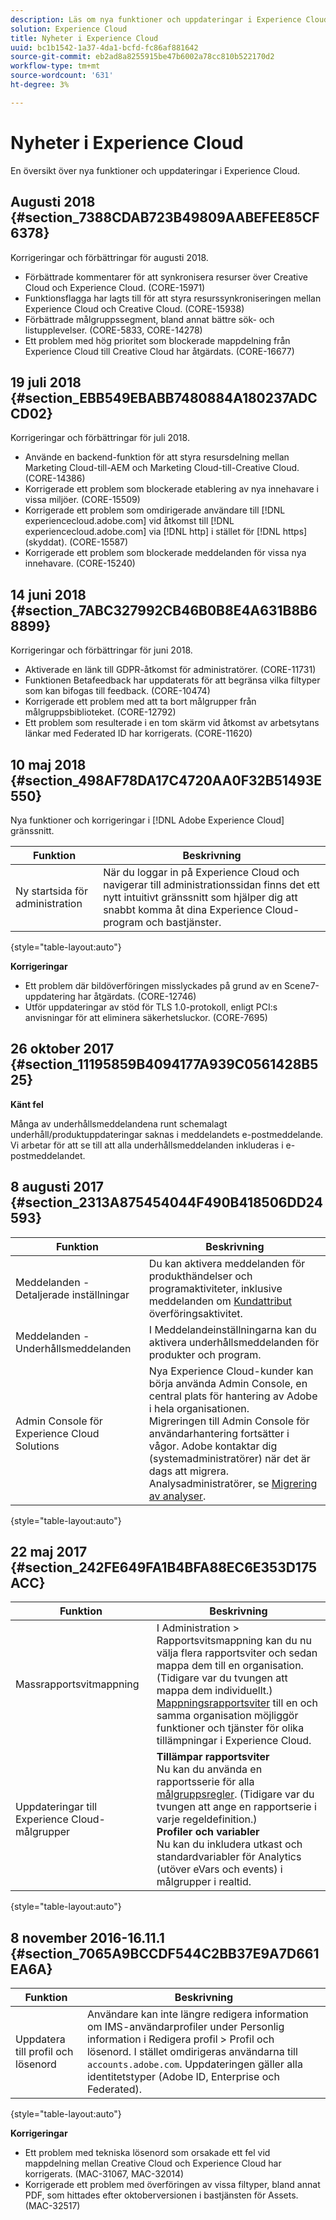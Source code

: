 ```yaml
---
description: Läs om nya funktioner och uppdateringar i Experience Cloud.
solution: Experience Cloud
title: Nyheter i Experience Cloud
uuid: bc1b1542-1a37-4da1-bcfd-fc86af881642
source-git-commit: eb2ad8a8255915be47b6002a78cc810b522170d2
workflow-type: tm+mt
source-wordcount: '631'
ht-degree: 3%

---
```



# Nyheter i Experience Cloud

En översikt över nya funktioner och uppdateringar i Experience Cloud.

## Augusti 2018 {#section_7388CDAB723B49809AABEFEE85CF6378}

Korrigeringar och förbättringar för augusti 2018.

* Förbättrade kommentarer för att synkronisera resurser över Creative Cloud och Experience Cloud. (CORE-15971)
* Funktionsflagga har lagts till för att styra resurssynkroniseringen mellan Experience Cloud och Creative Cloud. (CORE-15938)
* Förbättrade målgruppssegment, bland annat bättre sök- och listupplevelser. (CORE-5833, CORE-14278)
* Ett problem med hög prioritet som blockerade mappdelning från Experience Cloud till Creative Cloud har åtgärdats. (CORE-16677)

## 19 juli 2018 {#section_EBB549EBABB7480884A180237ADCCD02}

Korrigeringar och förbättringar för juli 2018.

* Använde en backend-funktion för att styra resursdelning mellan Marketing Cloud-till-AEM och Marketing Cloud-till-Creative Cloud. (CORE-14386)
* Korrigerade ett problem som blockerade etablering av nya innehavare i vissa miljöer. (CORE-15509)
* Korrigerade ett problem som omdirigerade användare till [!DNL experiencecloud.adobe.com] vid åtkomst till [!DNL experiencecloud.adobe.com] via [!DNL http] i stället för [!DNL https] (skyddat). (CORE-15587)
* Korrigerade ett problem som blockerade meddelanden för vissa nya innehavare. (CORE-15240)

## 14 juni 2018 {#section_7ABC327992CB46B0B8E4A631B8B68899}

Korrigeringar och förbättringar för juni 2018.

* Aktiverade en länk till GDPR-åtkomst för administratörer. (CORE-11731)
* Funktionen Betafeedback har uppdaterats för att begränsa vilka filtyper som kan bifogas till feedback. (CORE-10474)
* Korrigerade ett problem med att ta bort målgrupper från målgruppsbiblioteket. (CORE-12792)
* Ett problem som resulterade i en tom skärm vid åtkomst av arbetsytans länkar med Federated ID har korrigerats. (CORE-11620)

## 10 maj 2018 {#section_498AF78DA17C4720AA0F32B51493E550}

Nya funktioner och korrigeringar i [!DNL Adobe Experience Cloud] gränssnitt.

| Funktion | Beskrivning |
|--- |--- |
| Ny startsida för administration | När du loggar in på Experience Cloud och navigerar till administrationssidan finns det ett nytt intuitivt gränssnitt som hjälper dig att snabbt komma åt dina Experience Cloud-program och bastjänster. |

{style=&quot;table-layout:auto&quot;}

**Korrigeringar**

* Ett problem där bildöverföringen misslyckades på grund av en Scene7-uppdatering har åtgärdats. (CORE-12746)
* Utför uppdateringar av stöd för TLS 1.0-protokoll, enligt PCI:s anvisningar för att eliminera säkerhetsluckor. (CORE-7695)

## 26 oktober 2017 {#section_11195859B4094177A939C0561428B525}

**Känt fel**

Många av underhållsmeddelandena runt schemalagt underhåll/produktuppdateringar saknas i meddelandets e-postmeddelande. Vi arbetar för att se till att alla underhållsmeddelanden inkluderas i e-postmeddelandet.

## 8 augusti 2017 {#section_2313A875454044F490B418506DD24593}

| Funktion | Beskrivning |
|--- |--- |
| Meddelanden - Detaljerade inställningar | Du kan aktivera meddelanden för produkthändelser och programaktiviteter, inklusive meddelanden om [Kundattribut](attributes.md) överföringsaktivitet. |
| Meddelanden - Underhållsmeddelanden | I Meddelandeinställningarna kan du aktivera underhållsmeddelanden för produkter och program. |
| Admin Console för Experience Cloud Solutions | Nya Experience Cloud-kunder kan börja använda Admin Console, en central plats för hantering av Adobe i hela organisationen.<br>Migreringen till Admin Console för användarhantering fortsätter i vågor. Adobe kontaktar dig (systemadministratörer) när det är dags att migrera.<br>Analysadministratörer, se  [Migrering av analyser](https://experienceleague.adobe.com/docs/analytics/admin/user-product-management/user-management/migrate-users/c-migration-tool.html?lang=en). |

{style=&quot;table-layout:auto&quot;}

## 22 maj 2017 {#section_242FE649FA1B4BFA88EC6E353D175ACC}

| Funktion | Beskrivning |
|--- |--- |
| Massrapportsvitmappning | I Administration > Rapportsvitsmappning kan du nu välja flera rapportsviter och sedan mappa dem till en organisation. (Tidigare var du tvungen att mappa dem individuellt.)  <br>[Mappningsrapportsviter](core-services.md) till en och samma organisation möjliggör funktioner och tjänster för olika tillämpningar i Experience Cloud. |
| Uppdateringar till Experience Cloud-målgrupper | **Tillämpar rapportsviter**<br> Nu kan du använda en rapportsserie för alla [målgruppsregler](t-audience-create.md). (Tidigare var du tvungen att ange en rapportserie i varje regeldefinition.) <br>**Profiler och variabler**<br> Nu kan du inkludera utkast och standardvariabler för Analytics (utöver eVars och events) i målgrupper i realtid. |

{style=&quot;table-layout:auto&quot;}

## 8 november 2016-16.11.1 {#section_7065A9BCCDF544C2BB37E9A7D661EA6A}

| Funktion | Beskrivning |
|--- |--- |
| Uppdatera till profil och lösenord | Användare kan inte längre redigera information om IMS-användarprofiler under Personlig information i Redigera profil > Profil och lösenord. I stället omdirigeras användarna till `accounts.adobe.com`. Uppdateringen gäller alla identitetstyper (Adobe ID, Enterprise och Federated). |

{style=&quot;table-layout:auto&quot;}

**Korrigeringar**

* Ett problem med tekniska lösenord som orsakade ett fel vid mappdelning mellan Creative Cloud och Experience Cloud har korrigerats. (MAC-31067, MAC-32014)
* Korrigerade ett problem med överföringen av vissa filtyper, bland annat PDF, som hittades efter oktoberversionen i bastjänsten för Assets. (MAC-32517)
